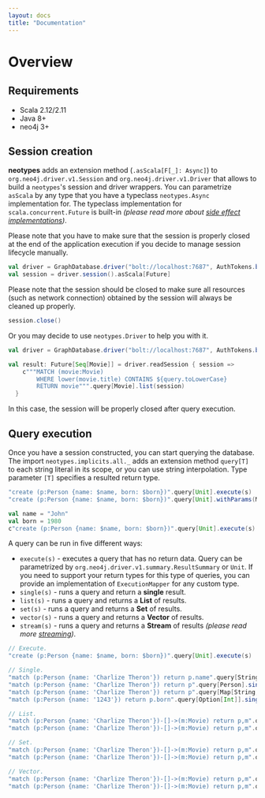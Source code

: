 ```yaml
---
layout: docs
title: "Documentation"
---
```


# Overview

## Requirements

* Scala 2.12/2.11
* Java 8+
* neo4j 3+

## Session creation

**neotypes** adds an extension method (`.asScala[F[_]: Async]`) to `org.neo4j.driver.v1.Session` and `org.neo4j.driver.v1.Driver` that allows to build a `neotypes`'s session and driver wrappers.
You can parametrize `asScala` by any type that you have a typeclass `neotypes.Async` implementation for.
The typeclass implementation for `scala.concurrent.Future` is built-in _(please read more about [side effect implementations](docs/alternative_effects.html))_.

Please note that you have to make sure that the session is properly closed at the end of the application execution if you decide to manage session lifecycle manually.

```scala
val driver = GraphDatabase.driver("bolt://localhost:7687", AuthTokens.basic("neo4j", "****"))
val session = driver.session().asScala[Future]
```

Please note that the session should be closed to make sure all resources (such as network connection) obtained by the session will always be cleaned up properly.

```scala
session.close()
```

Or you may decide to use `neotypes.Driver` to help you with it.

```scala
val driver = GraphDatabase.driver("bolt://localhost:7687", AuthTokens.basic("neo4j", "****")).asScala[Future]

val result: Future[Seq[Movie]] = driver.readSession { session =>
    c"""MATCH (movie:Movie)
        WHERE lower(movie.title) CONTAINS ${query.toLowerCase}
        RETURN movie""".query[Movie].list(session)
  }
```

In this case, the session will be properly closed after query execution.

## Query execution

Once you have a session constructed, you can start querying the database.
The import `neotypes.implicits.all._` adds an extension method `query[T]` to each string literal in its scope, or you can use string interpolation.
Type parameter `[T]` specifies a resulted return type.

```scala
"create (p:Person {name: $name, born: $born})".query[Unit].execute(s)
"create (p:Person {name: $name, born: $born})".query[Unit].withParams(Map("name" -> "John", "born" -> 1980)).execute(s)

val name = "John"
val born = 1980
c"create (p:Person {name: $name, born: $born})".query[Unit].execute(s) // Query with string interpolation.
```

A query can be run in five different ways:

* `execute(s)` - executes a query that has no return data. Query can be parametrized by `org.neo4j.driver.v1.summary.ResultSummary` or `Unit`.
If you need to support your return types for this type of queries, you can provide an implementation of `ExecutionMapper` for any custom type.
* `single(s)` - runs a query and return a **single** result.
* `list(s)` - runs a query and returns a **List** of results.
* `set(s)` - runs a query and returns a **Set** of results.
* `vector(s)` - runs a query and returns a **Vector** of results.
* `stream(s)` - runs a query and returns a **Stream** of results
_(please read more [streaming](docs/streams.html))_.

```scala
// Execute.
"create (p:Person {name: $name, born: $born})".query[Unit].execute(s)

// Single.
"match (p:Person {name: 'Charlize Theron'}) return p.name".query[String].single(s)
"match (p:Person {name: 'Charlize Theron'}) return p".query[Person].single(s)
"match (p:Person {name: 'Charlize Theron'}) return p".query[Map[String, Value]].single(s)
"match (p:Person {name: '1243'}) return p.born".query[Option[Int]].single(s)

// List.
"match (p:Person {name: 'Charlize Theron'})-[]->(m:Movie) return p,m".query[Person :: Movie :: HNil].list(s)
"match (p:Person {name: 'Charlize Theron'})-[]->(m:Movie) return p,m".query[(Person, Movie)].list(s)

// Set.
"match (p:Person {name: 'Charlize Theron'})-[]->(m:Movie) return p,m".query[Person :: Movie :: HNil].set(s)
"match (p:Person {name: 'Charlize Theron'})-[]->(m:Movie) return p,m".query[(Person, Movie)].set(s)

// Vector.
"match (p:Person {name: 'Charlize Theron'})-[]->(m:Movie) return p,m".query[Person :: Movie :: HNil].vector(s)
"match (p:Person {name: 'Charlize Theron'})-[]->(m:Movie) return p,m".query[(Person, Movie)].vector(s)
```

